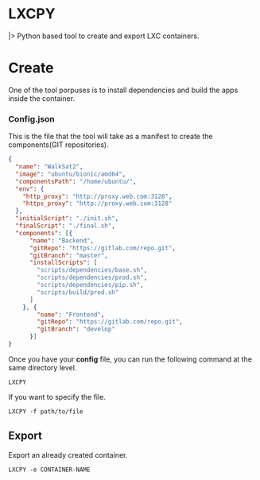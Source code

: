 # LXCPY

|> Python based tool to create and export LXC containers.

# Create
One of the tool porpuses is to install dependencies and build the apps inside the container.


### Config.json
This is the file that the tool will take as a manifest to create the components(GIT repositories).

```json
{
  "name": "WalkSat2",
  "image": "ubuntu/bionic/amd64",
  "componentsPath": "/home/ubuntu/",
  "env": {
    "http_proxy": "http://proxy.web.com:3128",
    "https_proxy": "http://proxy.web.com:3128"
  },
  "initialScript": "./init.sh",
  "finalScript": "./final.sh",
  "components": [{
      "name": "Backend",
      "gitRepo": "https://gitlab.com/repo.git",
      "gitBranch": "master",
      "installScripts": [
        "scripts/dependencies/base.sh",
        "scripts/dependencies/prod.sh",
        "scripts/dependencies/pip.sh",
        "scripts/build/prod.sh"
      ]
    }, {
        "name": "Frontend",
        "gitRepo": "https://gitlab.com/repo.git",
        "gitBranch": "develop"
      }]
}

```
Once you have your **config** file, you can run the following command at the same directory level.
```
LXCPY
```

If you want to specify the file.
```
LXCPY -f path/to/file
```

## Export
Export an already created container.
```
LXCPY -e CONTAINER-NAME
```
